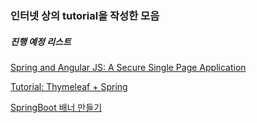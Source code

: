 ### 인터넷 상의 tutorial을 작성한 모음

##### 진행 예정 리스트
[Spring and Angular JS: A Secure Single Page Application](https://spring.io/blog/2015/01/12/spring-and-angular-js-a-secure-single-page-application)

[Tutorial: Thymeleaf + Spring](http://www.thymeleaf.org/doc/tutorials/2.1/thymeleafspring.html)

[SpringBoot 배너 만들기](https://beyondj2ee.wordpress.com/2017/03/17/springboot-%eb%b0%b0%eb%84%88-%eb%a7%8c%eb%93%a4%ea%b8%b0/)